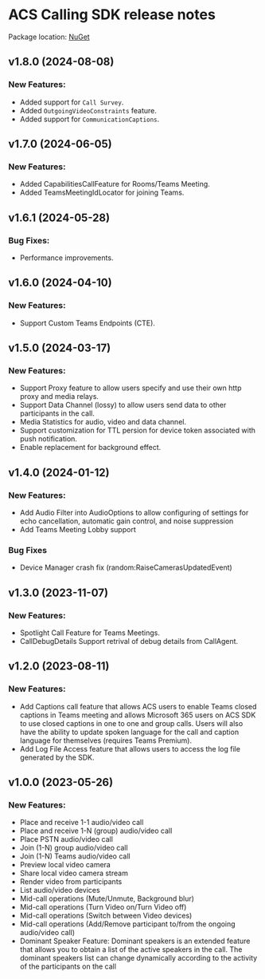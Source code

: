 # ACS Calling SDK release notes

Package location: [NuGet](https://www.nuget.org/packages/Azure.Communication.Calling.WindowsClient/)

## v1.8.0 (2024-08-08)

### New Features:
  - Added support for `Call Survey`.
  - Added `OutgoingVideoConstraints` feature.
  - Added support for `CommunicationCaptions`.

## v1.7.0 (2024-06-05)

### New Features:
  - Added CapabilitiesCallFeature for Rooms/Teams Meeting.
  - Added TeamsMeetingIdLocator for joining Teams.

## v1.6.1 (2024-05-28)

### Bug Fixes:
  - Performance improvements.

## v1.6.0 (2024-04-10)

### New Features:
- Support Custom Teams Endpoints (CTE).

## v1.5.0 (2024-03-17)

### New Features:
- Support Proxy feature to allow users specify and use their own http proxy and media relays.
- Support Data Channel (lossy) to allow users send data to other participants in the call.
- Media Statistics for audio, video and data channel.
- Support customization for TTL persion for device token associated with push notification.
- Enable replacement for background effect.

## v1.4.0 (2024-01-12)

### New Features:
- Add Audio Filter into AudioOptions to allow configuring of settings for echo cancellation, automatic gain control, and noise suppression
- Add Teams Meeting Lobby support

### Bug Fixes
- Device Manager crash fix (random:RaiseCamerasUpdatedEvent)

## v1.3.0 (2023-11-07)

### New Features:
- Spotlight Call Feature for Teams Meetings.
- CallDebugDetails Support retrival of debug details from CallAgent.

## v1.2.0 (2023-08-11)

### New Features:
- Add Captions call feature that allows ACS users to enable Teams closed captions in Teams meeting and allows Microsoft 365 users on ACS SDK to use closed captions in one to one and group calls. Users will also have the ability to update spoken language for the call and caption language for themselves (requires Teams Premium).
- Add Log File Access feature that allows users to access the log file generated by the SDK.

## v1.0.0 (2023-05-26)

### New Features:
- Place and receive 1-1 audio/video call
- Place and receive 1-N (group) audio/video call
- Place PSTN audio/video call
- Join (1-N) group audio/video call
- Join (1-N) Teams audio/video call
- Preview local video camera
- Share local video camera stream
- Render video from participants
- List audio/video devices
- Mid-call operations (Mute/Unmute, Background blur)
- Mid-call operations (Turn Video on/Turn Video off)
- Mid-call operations (Switch between Video devices)
- Mid-call operations (Add/Remove participant to/from the ongoing audio/video call)
- Dominant Speaker Feature: Dominant speakers is an extended feature that allows you to obtain a list of the active speakers in the call. The dominant speakers list can change dynamically according to the activity of the participants on the call
